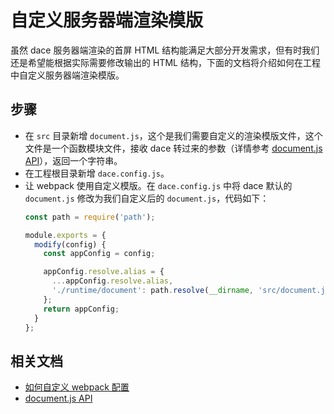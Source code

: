 # 自定义服务器端渲染模版

虽然 dace 服务器端渲染的首屏 HTML 结构能满足大部分开发需求，但有时我们还是希望能根据实际需要修改输出的 HTML 结构，下面的文档将介绍如何在工程中自定义服务器端渲染模版。

## 步骤
- 在 `src` 目录新增 `document.js`，这个是我们需要自定义的渲染模版文件，这个文件是一个函数模块文件，接收 dace 转过来的参数（详情参考 [document.js API](https://dacejs.github.io/api/document.md)），返回一个字符串。
- 在工程根目录新增 `dace.config.js`。
- 让 webpack 使用自定义模版。在 `dace.config.js` 中将 dace 默认的 `document.js` 修改为我们自定义后的 `document.js`，代码如下：
  ```js
  const path = require('path');

  module.exports = {
    modify(config) {
      const appConfig = config;

      appConfig.resolve.alias = {
        ...appConfig.resolve.alias,
        './runtime/document': path.resolve(__dirname, 'src/document.js')
      };
      return appConfig;
    }
  };
  ```

## 相关文档
- [如何自定义 webpack 配置](https://dacejs.github.io/faq/custom-webpack.html)
- [document.js API](https://dacejs.github.io/api/document.html)

